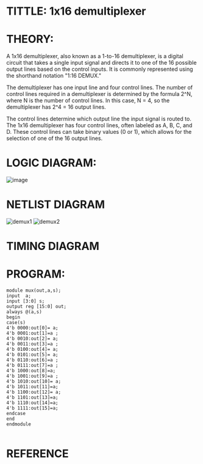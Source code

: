 # TITTLE: 1x16 demultiplexer

# THEORY:
A 1x16 demultiplexer, also known as a 1-to-16 demultiplexer, is a digital circuit that takes a single input signal and directs it to one of the 16 possible output lines based on the control inputs. It is commonly represented using the shorthand notation "1:16 DEMUX."

The demultiplexer has one input line and four control lines. The number of control lines required in a demultiplexer is determined by the formula 2^N, where N is the number of control lines. In this case, N = 4, so the demultiplexer has 2^4 = 16 output lines.

The control lines determine which output line the input signal is routed to. The 1x16 demultiplexer has four control lines, often labeled as A, B, C, and D. These control lines can take binary values (0 or 1), which allows for the selection of one of the 16 output lines.
# LOGIC DIAGRAM:
![image](https://github.com/LavanyaMuraleedharan/Simulation-project--Digital-Electronics/assets/120103862/df9a4bdb-8430-40ff-86f6-2dd05305de12)



# NETLIST DIAGRAM
![demux1](https://github.com/LavanyaMuraleedharan/Simulation-project--Digital-Electronics/assets/120103862/e1eefb4b-5c77-4131-857d-39d003c4e954)
![demux2](https://github.com/LavanyaMuraleedharan/Simulation-project--Digital-Electronics/assets/120103862/8d874746-32ac-450d-9d42-284b7007dc18)



# TIMING DIAGRAM

# PROGRAM:
```
module mux(out,a,s);
input  a;
input [3:0] s;
output reg [15:0] out;
always @(a,s)
begin
case(s)
4'b 0000:out[0]= a;
4'b 0001:out[1]=a ;
4'b 0010:out[2]= a;
4'b 0011:out[3]=a ;
4'b 0100:out[4]= a;
4'b 0101:out[5]= a;
4'b 0110:out[6]=a ;
4'b 0111:out[7]=a ;
4'b 1000:out[8]=a;
4'b 1001:out[9]=a ;
4'b 1010:out[10]= a;
4'b 1011:out[11]=a;
4'b 1100:out[12]= a;
4'b 1101:out[13]=a;
4'b 1110:out[14]=a;
4'b 1111:out[15]=a;
endcase
end
endmodule
 
```
# REFERENCE

